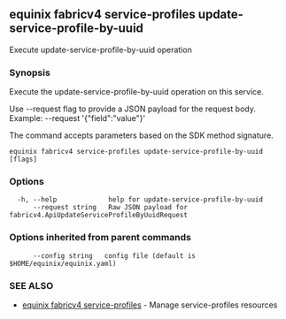 ## equinix fabricv4 service-profiles update-service-profile-by-uuid

Execute update-service-profile-by-uuid operation

### Synopsis

Execute the update-service-profile-by-uuid operation on this service.

Use --request flag to provide a JSON payload for the request body.
Example: --request '{"field":"value"}'

The command accepts parameters based on the SDK method signature.

```
equinix fabricv4 service-profiles update-service-profile-by-uuid [flags]
```

### Options

```
  -h, --help             help for update-service-profile-by-uuid
      --request string   Raw JSON payload for fabricv4.ApiUpdateServiceProfileByUuidRequest
```

### Options inherited from parent commands

```
      --config string   config file (default is $HOME/equinix/equinix.yaml)
```

### SEE ALSO

* [equinix fabricv4 service-profiles](equinix_fabricv4_service-profiles.md)	 - Manage service-profiles resources

